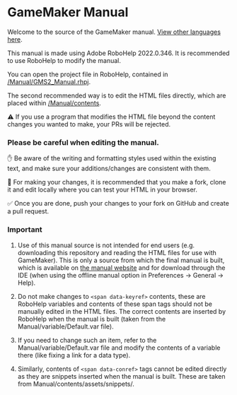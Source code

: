 # GameMaker Manual

Welcome to the source of the GameMaker manual. [View other languages here](https://github.com/topics/gm-manual).

This manual is made using Adobe RoboHelp 2022.0.346. It is recommended to use RoboHelp to modify the manual.

You can open the project file in RoboHelp, contained in [/Manual/GMS2_Manual.rhpj](/Manual/GMS2_Manual.rhpj).

The second recommended way is to edit the HTML files directly, which are placed within [/Manual/contents](/Manual/contents).

⚠️ If you use a program that modifies the HTML file beyond the content changes you wanted to make, your PRs will be rejected.

### Please be careful when editing the manual.

:hand: Be aware of the writing and formatting styles used within the existing text, and make sure your additions/changes are consistent with them.

:wrench: For making your changes, it is recommended that you make a fork, clone it and edit locally where you can test your HTML in your browser.

:white_check_mark: Once you are done, push your changes to your fork on GitHub and create a pull request.

### Important

1. Use of this manual source is not intended for end users (e.g. downloading this repository and reading the HTML files for use with GameMaker). This is only a source from which the final manual is built, which is available on [the manual website](https://manual.gamemaker.io) and for download through the IDE (when using the offline manual option in Preferences -> General -> Help).

2. Do not make changes to `<span data-keyref>` contents, these are RoboHelp variables and contents of these span tags should not be manually edited in the HTML files. The correct contents are inserted by RoboHelp when the manual is built (taken from the Manual/variable/Default.var file).

3. If you need to change such an item, refer to the Manual/variable/Default.var file and modify the contents of a variable there (like fixing a link for a data type).

4. Similarly, contents of `<span data-conref>` tags cannot be edited directly as they are snippets inserted when the manual is built. These are taken from Manual/contents/assets/snippets/.
